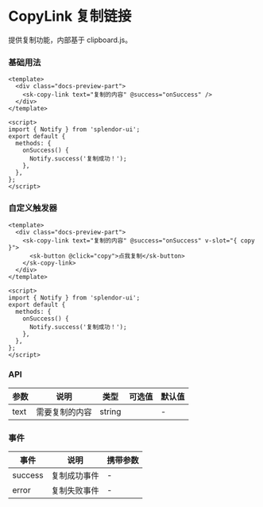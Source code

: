 # CopyLink 复制链接

提供复制功能，内部基于 clipboard.js。

### 基础用法

<CopyLinkBasic />

```vue
<template>
  <div class="docs-preview-part">
    <sk-copy-link text="复制的内容" @success="onSuccess" />
  </div>
</template>

<script>
import { Notify } from 'splendor-ui';
export default {
  methods: {
    onSuccess() {
      Notify.success('复制成功！');
    },
  },
};
</script>
```

### 自定义触发器

<CopyLinkCustom />

```vue
<template>
  <div class="docs-preview-part">
    <sk-copy-link text="复制的内容" @success="onSuccess" v-slot="{ copy }">
      <sk-button @click="copy">点我复制</sk-button>
    </sk-copy-link>
  </div>
</template>

<script>
import { Notify } from 'splendor-ui';
export default {
  methods: {
    onSuccess() {
      Notify.success('复制成功！');
    },
  },
};
</script>
```

### API

| 参数 | 说明           | 类型   | 可选值 | 默认值 |
| ---- | -------------- | ------ | ------ | ------ |
| text | 需要复制的内容 | string |        | -      |

### 事件

| 事件    | 说明         | 携带参数 |
| ------- | ------------ | -------- |
| success | 复制成功事件 | -        |
| error   | 复制失败事件 | -        |
